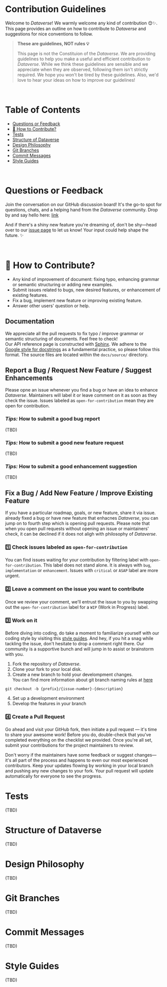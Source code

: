 # __Contribution Guidelines__
Welcome to _Dataverse_! We warmly welcome any kind of contribution 😊✨. </br>
This page provides an outline on how to contribute to _Dataverse_ and suggestions for nice conventions to follow. 
> __These are guidelines, NOT rules 💡__ <p>
This page is not the Constituion of the _Dataverse_. We are providing guidelines to help you make a useful and efficient contribution to _Dataverse_. While we think these guidelines are sensible and we appreciate when they are observed, following them isn't strictly required. We hope you won't be tired by these guidelines. Also, we'd love to hear your ideas on how to improve our guidelines! 

</br>

# Table of Contents
- [Questions or Feedback](#questions-or-feedback)
- [🤝 How to Contribute?](#-how-to-contribute)
- [Tests](#Tests)
- [Structure of Dataverse](#structure-of-dataverse)
- [Design Philosophy](#design-philosophy)
- [Git Branches](#git-branches)
- [Commit Messages](#commit-messages)
- [Style Guides](#style-guides)

</br>

# Questions or Feedback
Join the conversation on our GitHub discussion board! It's the go-to spot for questions, chats, and a helping hand from the _Dataverse_ community. Drop by and say hello here: [link](https://github.com/UpstageAI/dataverse/discussions)

And if there's a shiny new feature you're dreaming of, don't be shy—head over to our [issue page](https://github.com/UpstageAI/dataverse/issues) to let us know! Your input could help shape the future. ✨

</br>

# 🤝 How to Contribute?
- Any kind of improvement of document: fixing typo, enhancing grammar or semantic structuring or adding new examples.
- Submit issues related to bugs, new desired features, or enhancement of existing features.
- Fix a bug, implement new feature or improving existing feature.
- Answer other users' question or help.

## __Documentation__
We appreciate all the pull requests to fix typo / improve grammar or semantic structuring of documents. Feel free to check! <br/>
Our API reference page is constructed with [Sphinx](https://www.sphinx-doc.org/en/master/). We adhere to the [Google style for docstrings](https://google.github.io/styleguide/pyguide.html) as a fundamental practice, so please follow this format. The source files are located within the `docs/source/` directory.

## __Report a Bug / Request New Feature / Suggest Enhancements__
Please opne an issue whenever you find a bug or have an idea to enhance _Dataverse_. Maintainers will label it or leave comment on it as soon as they check the issue. Issues labeled as `open-for-contribution` mean they are open for contribution.
### __*Tips:* How to submit a good bug report__
(TBD)
### __*Tips:* How to submit a good new feature request__
(TBD)
### __*Tips:* How to submit a good enhancement suggestion__
(TBD)

## __Fix a Bug / Add New Feature / Improve Existing Feature__
If you have a particular roadmap, goals, or new feature, share it via issue. already fixed a bug or have new feature that enhacnes _Dataverse_, you can jump on to fourth step which is opening pull requests. Please note that when you open pull requests without opening an issue or maintainers' check, it can be declined if it does not aligh with philosophy of _Dataverse_.

### __1️⃣ Check issues labeled as__ `open-for-contribution`
You can find issues waiting for your contribution by filtering label with `open-for-contribution`. This label does not stand alone. It is always with `bug`, `implementation` or `enhancement`. Issues with `critical` or `ASAP` label are more urgent. 


### __2️⃣ Leave a comment on the issue you want to contribute__
Once we review your comment, we'll entrust the issue to you by swapping out the `open-for-contribution` label for a `WIP` (Work in Progress) label.

### __3️⃣ Work on it__
Before diving into coding, do take a moment to familiarize yourself with our coding style by visiting this [style guides](#style-guides). And hey, if you hit a snag while tackling the issue, don't hesitate to drop a comment right there. Our community is a supportive bunch and will jump in to assist or brainstorm with you.

1. Fork the repository of _Dataverse_.
2. Clone your fork to your local disk.
3. Create a new branch to hold your develompment changes. </br>
You can find more information about git branch naming rules at [here](#git-branches)
```
git checkout -b {prefix}/{issue-number}-{description}
```
4. Set up a development environment
5. Develop the features in your branch


### __4️⃣ Create a Pull Request__
Go ahead and visit your GitHub fork, then initiate a pull request — it's time to share your awesome work! Before you do, double-check that you've completed everything on the checklist we provided. Once you're all set, submit your contributions for the project maintainers to review.

Don't worry if the maintainers have some feedback or suggest changes—it's all part of the process and happens to even our most experienced contributors. Keep your updates flowing by working in your local branch and pushing any new changes to your fork. Your pull request will update automatically for everyone to see the progress.

# Tests
(TBD)
# Structure of Dataverse
(TBD)
# Design Philosophy
(TBD)
# Git Branches
(TBD)
# Commit Messages
(TBD)
# Style Guides
(TBD)

